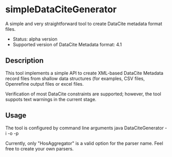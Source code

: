 # simpleDataCiteGenerator
A simple and very straightforward tool to create DataCite metadata format files.

* Status: alpha version
* Supported version of DataCite Metadata format: 4.1

## Description

This tool implements a simple API to create XML-based  DataCite Metadata record 
files from shallow data structures (for examples, CSV files, Openrefine output files 
or excel files.

Verification of most DataCite constraints are supported; however, the tool suppots text warnings in the current stage.

## Usage
The tool is configured by command line arguments
java DataCiteGenerator -i <inputfile> -o <outputfile> -p <parser name>
  
Currently, only "HosAggregator" is a valid option for the parser name. Feel free to create your own parsers.
